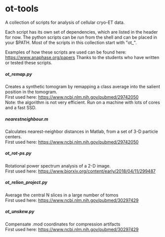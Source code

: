 # ot-tools
A collection of scripts for analysis of cellular cryo-ET data.

Each script has its own set of dependencies, which are listed in the header for now.
The python scripts can be run from the shell and can be placed in your $PATH. Most of the scripts in this collection start with "ot_".

Examples of how these scripts are used can be found here: https://www.anaphase.org/papers
Thanks to the students who have written or tested these scripts.

##### ot_remap.py
Creates a synthetic tomogram by remapping a class average into the salient position in the tomogram.<br />
First used here: https://www.ncbi.nlm.nih.gov/pubmed/29742050<br />
Note: the algorithm is not very efficient. Run on a machine with lots of cores and a fast SSD.

##### nearestneighbour.m
Calculates nearest-neighbor distances in Matlab, from a set of 3-D particle centers.<br />
First used here: https://www.ncbi.nlm.nih.gov/pubmed/29742050

##### ot_rot-ps.py
Rotational power spectrum analysis of a 2-D image.<br />
First used here: https://www.biorxiv.org/content/early/2018/04/11/299487

##### ot_relion_project.py
Average the central N slices in a large number of tomos<br />
First used here: https://www.ncbi.nlm.nih.gov/pubmed/30297429

##### ot_unskew.py
Compensate .mod coordinates for compression artifacts<br />
First used here: https://www.ncbi.nlm.nih.gov/pubmed/30297429
